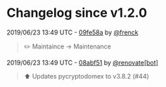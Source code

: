 # Changelog since v1.2.0

2019/06/23 13:49 UTC - [09fe58a](https://github.com/hassio-addons/addon-tautulli/commit/09fe58aa904a05d248512eb75683c081ff594f65) by [@frenck](https://github.com/frenck)
> :pencil2: Maintaince -> Maintenance 

2019/06/23 13:49 UTC - [08abf51](https://github.com/hassio-addons/addon-tautulli/commit/08abf51ee2ff8365f47ade91e95534b66db4b094) by [@renovate[bot]](https://github.com/apps/renovate)
> :arrow_up: Updates pycryptodomex to v3.8.2 (#44) 

